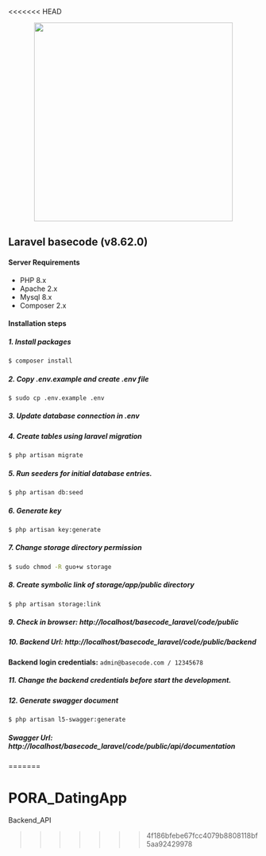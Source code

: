 <<<<<<< HEAD
<p align="center"><a href="https://laravel.com" target="_blank"><img src="https://raw.githubusercontent.com/laravel/art/master/logo-lockup/5%20SVG/2%20CMYK/1%20Full%20Color/laravel-logolockup-cmyk-red.svg" width="400"></a></p>


## Laravel basecode (v8.62.0)

#### Server Requirements
* PHP 8.x
* Apache 2.x
* Mysql 8.x
* Composer 2.x

#### Installation steps

##### 1. Install packages
```sh
$ composer install
```
##### 2. Copy .env.example and create .env file
```sh
$ sudo cp .env.example .env
```
##### 3. Update database connection in .env
##### 4. Create tables using laravel migration
```sh
$ php artisan migrate
```
##### 5. Run seeders for initial database entries.
```sh
$ php artisan db:seed
```
##### 6. Generate key
```sh
$ php artisan key:generate
```
##### 7. Change storage directory permission
```sh
$ sudo chmod -R guo+w storage
```
##### 8. Create symbolic link of storage/app/public directory
```sh
$ php artisan storage:link
```
##### 9. Check in browser: http://localhost/basecode_laravel/code/public
##### 10. Backend Url: http://localhost/basecode_laravel/code/public/backend
**Backend login credentials:** `admin@basecode.com / 12345678`
##### 11. Change the backend credentials before start the development.
##### 12. Generate swagger document
```sh
$ php artisan l5-swagger:generate
```
##### Swagger Url: http://localhost/basecode_laravel/code/public/api/documentation
=======
# PORA_DatingApp
Backend_API
>>>>>>> 4f186bfebe67fcc4079b8808118bf5aa92429978
